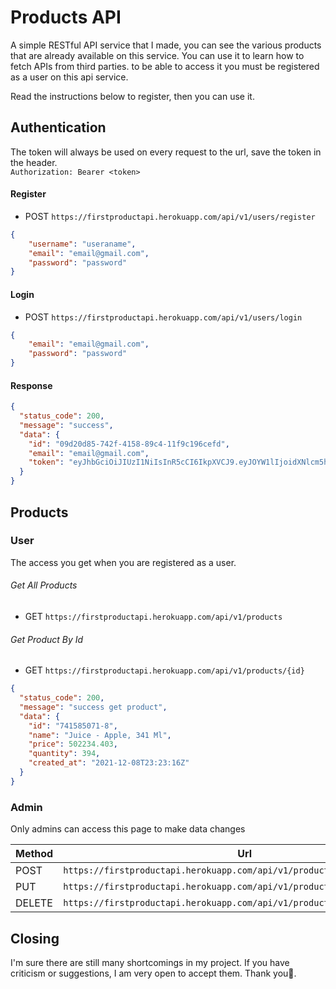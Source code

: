 # Products API

A simple RESTful API service that I made, you can see the various products that are already available on this service. You can use it to learn how to fetch APIs from third parties.
to be able to access it you must be registered as a user on this api service.

Read the instructions below to register, then you can use it.

## Authentication
The token will always be used on every request to the url, save the token in the header. <br />`Authorization: Bearer <token>`

#### Register
* POST ```https://firstproductapi.herokuapp.com/api/v1/users/register```

```json
{
    "username": "useraname",
    "email": "email@gmail.com",
    "password": "password"
}
```

#### Login
* POST ```https://firstproductapi.herokuapp.com/api/v1/users/login```

```json
{
    "email": "email@gmail.com",
    "password": "password"
}
```

#### Response
```json
{
  "status_code": 200,
  "message": "success",
  "data": {
    "id": "09d20d85-742f-4158-89c4-11f9c196cefd",
    "email": "email@gmail.com",
    "token": "eyJhbGciOiJIUzI1NiIsInR5cCI6IkpXVCJ9.eyJOYW1lIjoidXNlcm5hbWUiLCJFbWFpbCI6ImVtYWlsQGdtYWlsLmNvbSIsIklzQWRtaW4iOmZhbHNlLCJleHAiOjE2NTQzNTI3NDV9.AAcYHpVmmc052mEcBzViQumdZua2pNMvKgGZoRgW-8I"
  }
}
```

## Products

### User
The access you get when you are registered as a user.

###### Get All Products
* GET ```https://firstproductapi.herokuapp.com/api/v1/products```

###### Get Product By Id
* GET ```https://firstproductapi.herokuapp.com/api/v1/products/{id}```

```json
{
  "status_code": 200,
  "message": "success get product",
  "data": {
    "id": "741585071-8",
    "name": "Juice - Apple, 341 Ml",
    "price": 502234.403,
    "quantity": 394,
    "created_at": "2021-12-08T23:23:16Z"
  }
}
```

### Admin
Only admins can access this page to make data changes

| Method | Url |
| --- | --- |
| POST | `https://firstproductapi.herokuapp.com/api/v1/products/admin/create` |
| PUT | `https://firstproductapi.herokuapp.com/api/v1/products/admin/update/{id}`|
| DELETE | `https://firstproductapi.herokuapp.com/api/v1/products/admin/delete/{id}`|

## Closing 

I'm sure there are still many shortcomings in my project.
If you have criticism or suggestions, I am very open to accept them.
Thank you🤙.
